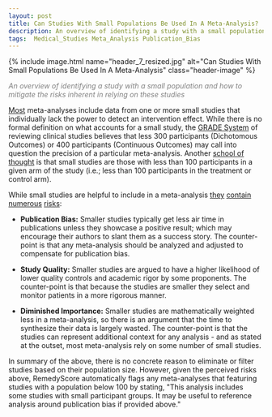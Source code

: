 ```yaml
---
layout: post
title: Can Studies With Small Populations Be Used In A Meta-Analysis?   
description: An overview of identifying a study with a small population and how to mitigate the risks inherent in relying on these studies
tags:  Medical_Studies Meta_Analysis Publication_Bias 
---
```


{% include image.html name="header_7_resized.jpg" alt="Can Studies With Small Populations Be Used In A Meta-Analysis" class="header-image" %} 

<p style="color: grey"><i>An overview of identifying a study with a small population and how to mitigate the risks inherent in relying on these studies</i></p>


<!--more-->

[Most](https://www.ncbi.nlm.nih.gov/pmc/articles/PMC3609745/) meta-analyses include data from one or more small studies that individually lack the power to detect an intervention effect.  While there is no formal definition on what accounts for a small study, the [GRADE System](http://cccrg.cochrane.org/sites/cccrg.cochrane.org/files/public/uploads/how_to_grade_revising_1_december_2016.pdf) of reviewing clinical studies believes that less 300 participants (Dichotomous Outcomes) or 400 participants (Continuous Outcomes) may call into question the precision of a particular meta-analysis.  Another [school of thought](https://ccforum.biomedcentral.com/articles/10.1186/cc11919) is that small studies are those with less than 100 participants in a given arm of the study (i.e.; less than 100 participants in the treatment or control arm).

While small studies are helpful to include in a meta-analysis [they](https://ccforum.biomedcentral.com/articles/10.1186/cc11919) [contain](http://skin.cochrane.org/sites/skin.cochrane.org/files/public/uploads/CSG-COUSIN_March%202015_M%20Grainge.pdf) [numerous](https://stats.stackexchange.com/questions/92240/why-are-small-sample-sized-avoided-in-meta-analyses) [risks](http://www.goodbadandbogus.com/bad-science/why-you-really-cant-trust-small-studies-the-small-study-effect/): 

* **Publication Bias:**  Smaller studies typically get less air time in publications unless they showcase a positive result; which may encourage their authors to slant them as a success story.  The counter-point is that any meta-analysis should be analyzed and adjusted to compensate for publication bias. 

* **Study Quality:**  Smaller studies are argued to have a higher likelihood of lower quality controls and academic rigor by some proponents.  The counter-point is that because the studies are smaller they select and monitor patients in a more rigorous manner.

* **Diminished Importance:**  Smaller studies are mathematically weighted less in a meta-analysis, so there is an argument that the time to synthesize their data is largely wasted.  The counter-point is that the studies can represent additional context for any analysis - and as stated at the outset, most meta-analysis rely on some number of small studies.

In summary of the above, there is no concrete reason to eliminate or filter studies based on their population size.  However, given the perceived risks above, RemedyScore automatically flags any meta-analyses that featuring studies with a population below 100 by stating, "This analysis includes some studies with small participant groups. It may be useful to reference analysis around publication bias if provided above."

